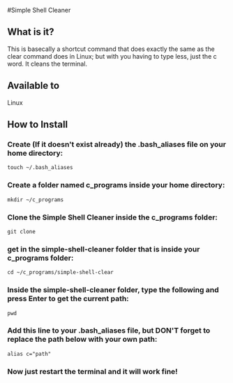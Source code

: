 #Simple Shell Cleaner

## What is it?
This is basecally a shortcut command that does exactly the same as the clear command does in Linux; but with you having to type less, just the c word. It cleans the terminal.

## Available to

Linux

## How to Install

### Create (If it doesn't exist already) the .bash_aliases file on your home directory:
```
touch ~/.bash_aliases
```
### Create a folder named c_programs inside your home directory:
```
mkdir ~/c_programs
```
### Clone the Simple Shell Cleaner inside the c_programs folder:
```
git clone 
```
### get in the simple-shell-cleaner folder that is inside your c_programs folder:
```
cd ~/c_programs/simple-shell-clear
```
### Inside the simple-shell-cleaner folder, type the following and press Enter to get the current path:
```
pwd
```
### Add this line to your .bash_aliases file, but **DON'T** forget to replace the path below with your own path:
```
alias c="path"
```
### Now just restart the terminal and it will work fine!


